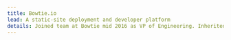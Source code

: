 ```yaml
---
title: Bowtie.io
lead: A static-site deployment and developer platform 
details: Joined team at Bowtie mid 2016 as VP of Engineering. Inherited large code base and took responsibility for bugs and patches. 
---
```

